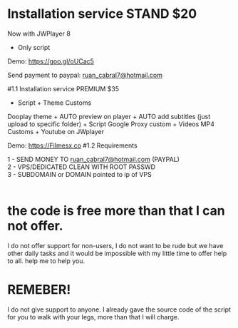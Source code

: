 # Installation service STAND $20

Now with JWPlayer 8

* Only script

Demo: https://goo.gl/oUCac5

Send payment to paypal: ruan_cabral7@hotmail.com<br>


#1.1 Installation service PREMIUM $35

* Script + Theme Customs<br>

Dooplay theme + AUTO preview on player + AUTO add subtitles (just upload to specific folder) + Script Google Proxy custom + Videos MP4 Customs + Youtube on JWplayer

Demo: https://Filmesx.co
 #1.2 Requirements

1 - SEND MONEY TO ruan_cabral7@hotmail.com (PAYPAL)<br>
2 - VPS/DEDICATED CLEAN WITH ROOT PASSWD <br>
3 - SUBDOMAIN or DOMAIN pointed to ip of VPS <br>
<br>

# the code is free more than that I can not offer.

I do not offer support for non-users, I do not want to be rude but we have other daily tasks and it would be impossible with my little time to offer help to all. help me to help you.<br>

# REMEBER!

I do not give support to anyone. I already gave the source code of the script for you to walk with your legs, more than that I will charge.




